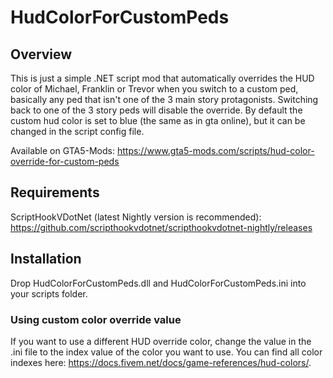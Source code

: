 # HudColorForCustomPeds

## Overview
This is just a simple .NET script mod that automatically overrides the HUD color of Michael, Franklin or Trevor when you switch to a custom ped, basically any ped that isn't one of the 3 main story protagonists. Switching back to one of the 3 story peds will disable the override. By default the custom hud color is set to blue (the same as in gta online), but it can be changed in the script config file.

Available on GTA5-Mods: https://www.gta5-mods.com/scripts/hud-color-override-for-custom-peds

## Requirements
ScriptHookVDotNet (latest Nightly version is recommended): https://github.com/scripthookvdotnet/scripthookvdotnet-nightly/releases

## Installation
Drop HudColorForCustomPeds.dll and HudColorForCustomPeds.ini into your scripts folder.

### Using custom color override value
If you want to use a different HUD override color, change the value in the .ini file to the index value of the color you want to use. You can find all color indexes here: https://docs.fivem.net/docs/game-references/hud-colors/. 
